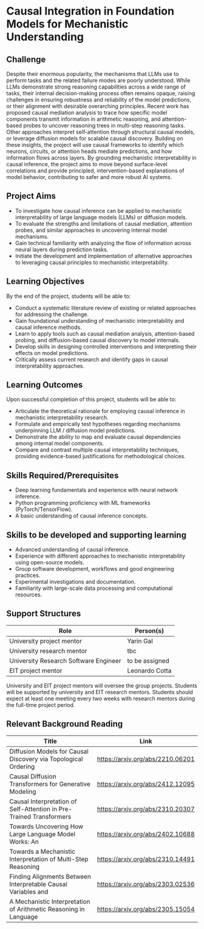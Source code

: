 # Causal Integration in Foundation Models for Mechanistic Understanding 

## Challenge 

Despite their enormous popularity, the mechanisms that LLMs use to perform tasks and the related failure modes are poorly understood. While LLMs demonstrate strong reasoning capabilities across a wide range of tasks, their internal decision-making process often remains opaque, raising challenges in ensuring robustness and reliability of the model predictions, or their alignment with desirable overarching principles. Recent work has proposed causal mediation analysis to trace how specific model components transmit information in arithmetic reasoning, and attention-based probes to uncover reasoning trees in multi-step reasoning tasks. Other approaches interpret self-attention through structural causal models, or leverage diffusion models for scalable causal discovery. Building on these insights, the project will use causal frameworks to identify which neurons, circuits, or attention heads mediate predictions, and how information flows across layers. By grounding mechanistic interpretability in causal inference, the project aims to move beyond surface-level correlations and provide principled, intervention-based explanations of model behavior, contributing to safer and more robust AI systems. 

## Project Aims 

- To investigate how causal inference can be applied to mechanistic interpretability of large language models (LLMs) or diffusion models. 
- To evaluate the strengths and limitations of causal mediation, attention probes, and similar approaches in uncovering internal model mechanisms. 
- Gain technical familiarity with analyzing the flow of information across neural layers during prediction tasks. 
- Initiate the development and implementation of alternative approaches to leveraging causal principles to mechanistic interpretability. 

## Learning Objectives 

By the end of the project, students will be able to: 

- Conduct a systematic literature review of existing or related approaches for addressing the challenge. 
- Gain foundational understanding of mechanistic interpretability and causal inference methods. 
- Learn to apply tools such as causal mediation analysis, attention-based probing, and diffusion-based causal discovery to model internals. 
- Develop skills in designing controlled interventions and interpreting their effects on model predictions. 
- Critically assess current research and identify gaps in causal interpretability approaches. 

## Learning Outcomes 

Upon successful completion of this project, students will be able to: 

- Articulate the theoretical rationale for employing causal inference in mechanistic interpretability research. 
- Formulate and empirically test hypotheses regarding mechanisms underpinning LLM / diffusion model predictions. 
- Demonstrate the ability to map and evaluate causal dependencies among internal model components. 
- Compare and contrast multiple causal interpretability techniques, providing evidence-based justifications for methodological choices. 

## Skills Required/Prerequisites 

- Deep learning fundamentals and experience with neural network inference. 
- Python programming proficiency with ML frameworks (PyTorch/TensorFlow). 
- A basic understanding of causal inference concepts. 

## Skills to be developed and supporting learning 

- Advanced understanding of causal inference. 
- Experience with different approaches to mechanistic interpretability using open-source models. 
- Group software development, workflows and good engineering practices.  
- Experimental investigations and documentation. 
- Familiarity with large-scale data processing and computational resources. 
  
## Support Structures 

|Role|Person(s)|
|----|---------|
|University project mentor | Yarin Gal |
|University research mentor | tbc |
|University Research Software Engineer | to be assigned |
|EIT project mentor | Leonardo Cotta |

University and EIT project mentors will oversee the group projects. Students will be supported by university and EIT research mentors. Students should expect at least one meeting every two weeks with research mentors during the full-time project period.  

## Relevant Background Reading 

|Title|Link|
|-----|----|
|Diffusion Models for Causal Discovery via Topological Ordering|https://arxiv.org/abs/2210.06201|  
|Causal Diffusion Transformers for Generative Modeling  |https://arxiv.org/abs/2412.12095|
|Causal Interpretation of Self-Attention in Pre-Trained Transformers |https://arxiv.org/abs/2310.20307|
|Towards Uncovering How Large Language Model Works: An|https://arxiv.org/abs/2402.10688|
|Towards a Mechanistic Interpretation of Multi-Step Reasoning|https://arxiv.org/abs/2310.14491|  
|Finding Alignments Between Interpretable Causal Variables and| https://arxiv.org/abs/2303.02536 |
|A Mechanistic Interpretation of Arithmetic Reasoning in Language| https://arxiv.org/abs/2305.15054 |
 
